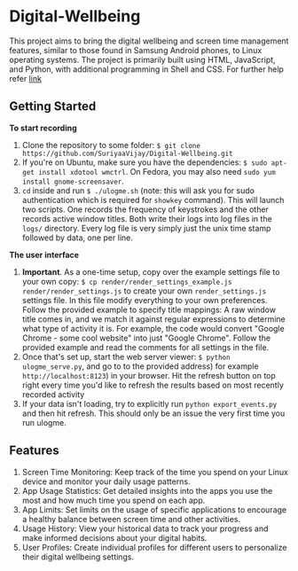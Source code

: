 # Digital-Wellbeing

This project aims to bring the digital wellbeing and screen time management features, similar to those found in Samsung Android phones, to Linux operating systems. The project is primarily built using HTML, JavaScript, and Python, with additional programming in Shell and CSS.
For further help refer [link](https://cs.stanford.edu/people/karpathy/ulogme/)

## Getting Started

**To start recording**

1. Clone the repository to some folder: `$ git clone https://github.com/SuriyaaVijay/Digital-Wellbeing.git`
2. If you're on Ubuntu, make sure you have the dependencies: `$ sudo apt-get install xdotool wmctrl`. On Fedora, you may also need `sudo yum install gnome-screensaver`.
3. `cd` inside and run `$ ./ulogme.sh` (note: this will ask you for sudo authentication which is required for `showkey` command). This will launch two scripts. One records the frequency of keystrokes and the other records active window titles. Both write their logs into log files in the `logs/` directory. Every log file is very simply just the unix time stamp followed by data, one per line.


**The user interface**

1. **Important**. As a one-time setup, copy over the example settings file to your own copy: `$ cp render/render_settings_example.js render/render_settings.js` to create your own `render_settings.js` settings file. In this file modify everything to your own preferences. Follow the provided example to specify title mappings: A raw window title comes in, and we match it against regular expressions to determine what type of activity it is. For example, the code would convert "Google Chrome - some cool website" into just "Google Chrome". Follow the provided example and read the comments for all settings in the file.
2. Once that's set up, start the web server viewer: `$ python ulogme_serve.py`, and go to to the provided address) for example `http://localhost:8123`) in your browser. Hit the refresh button on top right every time you'd like to refresh the results based on most recently recorded activity
3. If your data isn't loading, try to explicitly run `python export_events.py` and then hit refresh. This should only be an issue the very first time you run ulogme.
   
## Features

1. Screen Time Monitoring: Keep track of the time you spend on your Linux device and monitor your daily usage patterns. 
2. App Usage Statistics: Get detailed insights into the apps you use the most and how much time you spend on each app.
3. App Limits: Set limits on the usage of specific applications to encourage a healthy balance between screen time and other activities. 
4. Usage History: View your historical data to track your progress and make informed decisions about your digital habits.
5. User Profiles: Create individual profiles for different users to personalize their digital wellbeing settings.

